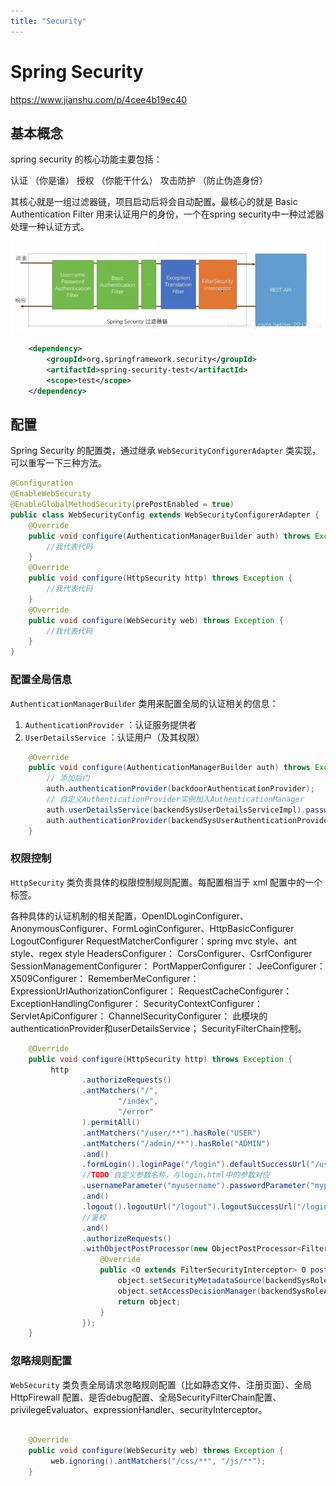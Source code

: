 ```yaml
---
title: "Security"
---
```


# Spring Security 


https://www.jianshu.com/p/4cee4b19ec40


## 基本概念


spring security 的核心功能主要包括：

认证 （你是谁）
授权 （你能干什么）
攻击防护 （防止伪造身份）


其核心就是一组过滤器链，项目启动后将会自动配置。最核心的就是 Basic Authentication Filter 用来认证用户的身份，一个在spring security中一种过滤器处理一种认证方式。


![](/assets/img/spring/filters.jpg)


```xml
    <dependency>
        <groupId>org.springframework.security</groupId>
        <artifactId>spring-security-test</artifactId>
        <scope>test</scope>
    </dependency>
```


## 配置

Spring Security 的配置类，通过继承 `WebSecurityConfigurerAdapter` 类实现，可以重写一下三种方法。

```java
@Configuration
@EnableWebSecurity
@EnableGlobalMethodSecurity(prePostEnabled = true)
public class WebSecurityConfig extends WebSecurityConfigurerAdapter {
    @Override
    public void configure(AuthenticationManagerBuilder auth) throws Exception {
        //我代表代码
    }
    @Override
    public void configure(HttpSecurity http) throws Exception {
        //我代表代码
    }
    @Override
    public void configure(WebSecurity web) throws Exception {
        //我代表代码
    }
}
```

### 配置全局信息


`AuthenticationManagerBuilder` 类用来配置全局的认证相关的信息：

1. `AuthenticationProvider` ：认证服务提供者
2. `UserDetailsService` ：认证用户（及其权限）

```java
    @Override
    public void configure(AuthenticationManagerBuilder auth) throws Exception {
        // 添加后门
        auth.authenticationProvider(backdoorAuthenticationProvider);
        // 自定义AuthenticationProvider实例加入AuthenticationManager
        auth.userDetailsService(backendSysUserDetailsServiceImpl).passwordEncoder(new BCryptPasswordEncoder());
        auth.authenticationProvider(backendSysUserAuthenticationProvider);
    }
```


### 权限控制

`HttpSecurity` 类负责具体的权限控制规则配置。每配置相当于 xml 配置中的一个标签。


各种具体的认证机制的相关配置，OpenIDLoginConfigurer、AnonymousConfigurer、FormLoginConfigurer、HttpBasicConfigurer
LogoutConfigurer
RequestMatcherConfigurer：spring mvc style、ant style、regex style
HeadersConfigurer：
CorsConfigurer、CsrfConfigurer
SessionManagementConfigurer：
PortMapperConfigurer：
JeeConfigurer：
X509Configurer：
RememberMeConfigurer：
ExpressionUrlAuthorizationConfigurer：
RequestCacheConfigurer：
ExceptionHandlingConfigurer：
SecurityContextConfigurer：
ServletApiConfigurer：
ChannelSecurityConfigurer：
此模块的authenticationProvider和userDetailsService；
SecurityFilterChain控制。

```java
    @Override
    public void configure(HttpSecurity http) throws Exception {
         http
                .authorizeRequests()
                .antMatchers("/",
                        "/index",
                        "/error"
                ).permitAll()
                .antMatchers("/user/**").hasRole("USER")
                .antMatchers("/admin/**").hasRole("ADMIN")
                .and()
                .formLogin().loginPage("/login").defaultSuccessUrl("/user")
                //TODO 自定义参数名称，与login.html中的参数对应
                .usernameParameter("myusername").passwordParameter("mypassword")
                .and()
                .logout().logoutUrl("/logout").logoutSuccessUrl("/login")
                //鉴权
                .and()
                .authorizeRequests()
                .withObjectPostProcessor(new ObjectPostProcessor<FilterSecurityInterceptor>() {
                    @Override
                    public <O extends FilterSecurityInterceptor> O postProcess(O object) {
                        object.setSecurityMetadataSource(backendSysRoleSecurityMetadataSourceImpl);
                        object.setAccessDecisionManager(backendSysRoleAccessDecisionManagerImpl);
                        return object;
                    }
                });
    }

```



### 忽略规则配置

`WebSecurity` 类负责全局请求忽略规则配置（比如静态文件、注册页面）、全局 HttpFirewall 配置、是否debug配置、全局SecurityFilterChain配置、privilegeEvaluator、expressionHandler、securityInterceptor。

```java

    @Override
    public void configure(WebSecurity web) throws Exception {
         web.ignoring().antMatchers("/css/**", "/js/**");
    }
```


